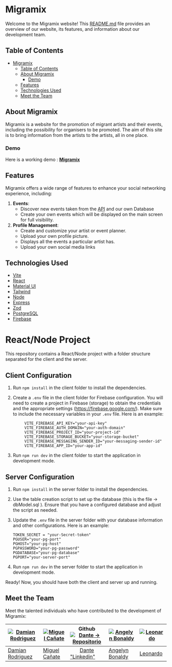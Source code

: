 # Migramix

Welcome to the Migramix website! This [README.md](./README.md) file provides an overview of our website, its features, and information about our development team.

## Table of Contents

- [Migramix](#migramix)
  - [Table of Contents](#table-of-contents)
  - [About Migramix](#about-migramix)
    - [Demo](#demo)
  - [Features](#features)
  - [Technologies Used](#technologies-used)
  - [Meet the Team](#meet-the-team)

## About Migramix

Migramix is a website for the promotion of migrant artists and their events, including the possibility for organisers to be promoted.
The aim of this site is to bring information from the artists to the artists, all in one place.

### Demo

Here is a working demo : **[Migramix]()**

## Features

Migramix offers a wide range of features to enhance your social networking experience, including:

1. **Events**:
   - Discover new events taken from the [API](https://do.diba.cat/api/dataset/actesturisme_es/camp-data_inici-like/2023-11) and our own Database
   - Create your own events which will be displayed on the main screen for full visibility.
2. **Profile Management**:
   - Create and customize your artist or event planner.
   - Upload your own profile picture.
   - Displays all the events a particular artist has.
   - Upload your own social media links

## Technologies Used

- [Vite](https://vitejs.dev/)
- [React](https://react.dev/)
- [Material UI](https://mui.com/)
- [Tailwind](https://tailwindcss.com/)
- [Node](https://nodejs.org/)
- [Express](http://expressjs.com/)
- [Zod](https://zod.dev/)
- [PostgreSQL](https://www.postgresql.org/)
- [Firebase](https://firebase.google.com/)

# React/Node Project

This repository contains a React/Node project with a folder structure separated for the client and the server.

## Client Configuration

1. Run `npm install` in the client folder to install the dependencies.

2. Create a `.env` file in the client folder for Firebase configuration. You will need to create a project in Firebase (storage) to obtain the credentials and the appropriate settings (https://firebase.google.com/). Make sure to include the necessary variables in your `.env` file. Here is an example:

   ```env
        VITE_FIREBASE_API_KEY="your-api-key"
        VITE_FIREBASE_AUTH_DOMAIN="your-auth-domain"
        VITE_FIREBASE_PROJECT_ID="your-project-id"
        VITE_FIREBASE_STORAGE_BUCKET="your-storage-bucket"
        VITE_FIREBASE_MESSAGING_SENDER_ID="your-messaging-sender-id"
        VITE_FIREBASE_APP_ID="your-app-id"
   ```

3. Run `npm run dev` in the client folder to start the application in development mode.

## Server Configuration

1. Run `npm install` in the server folder to install the dependencies.

2. Use the table creation script to set up the database (this is the file -> dbModel.sql ). Ensure that you have a configured database and adjust the script as needed.
3. Update the `.env` file in the server folder with your database information and other configurations. Here is an example:

   ```env
   TOKEN_SECRET = "your-Secret-token"
   PGUSER="your-pg-port"
   PGHOST="your-pg-host"
   PGPASSWORD="your-pg-password"
   PGDATABASE="your-pg-database"
   PGPORT="your-server-port"
   ```

4. Run `npm run dev` in the server folder to start the application in development mode.

Ready! Now, you should have both the client and server up and running.

## Meet the Team

Meet the talented individuals who have contributed to the development of Migramix:

| [![Damian Rodriguez](https://avatars.githubusercontent.com/u/56368966?v=3)](https://github.com/GamaG27) | [![Miguel Cañate](https://avatars.githubusercontent.com/u/94227693?v=3)](https://github.com/MiguelCagnate) | <center> Github</center> [![Dante -> Repositorio ](https://media.licdn.com/dms/image/D4E35AQHfF89mGxqsJg/profile-framedphoto-shrink_400_400/0/1700337801992?e=1706472000&v=beta&t=r_Yhl2r7B6liPne7kV67gipws_HWhKrFIVlADl0QuEc)](https://github.com/Ante2023) | [![Angelyn Bonaldy](https://avatars.githubusercontent.com/u/117824958?v=3)](https://github.com/anggifit) | [![Leonardo](https://avatars.githubusercontent.com/u/129212312?v=3)](https://github.com/LeonardoBabuin) |
| ------------------------------------------------------------------------------------------------------- | ---------------------------------------------------------------------------------------------------------- | ----------------------------------------------------------------------------------------------------------------------------------------------------------------------------------------------------------------------------- | -------------------------------------------------------------------------------------------------------- | ------------------------------------------------------------------------------------------------------- |
| [Damian Rodriguez](https://github.com/GamaG27)                                                          | [Miguel Cañate](https://github.com/MiguelCagnate)                                                          | [ <center> Dante</center> "Linkedin"](https://ar.linkedin.com/in/da-es)                                                                                                                                                                                     | [Angelyn Bonaldy](https://github.com/anggifit)                                                           | [Leonardo](https://github.com/LeonardoBabuin)                                                           |
